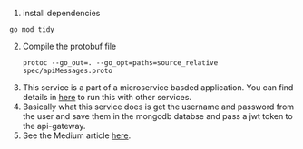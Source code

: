 1. install dependencies
```
go mod tidy
```

2. Compile the protobuf file
   ```
   protoc --go_out=. --go_opt=paths=source_relative spec/apiMessages.proto
   ```
3. This service is a part of a microservice basded application. You can find details in [here](https://github.com/KMjanith/SR-service-runner/blob/main/Readme.md) to run this with other services.
4. Basically what this service does is get the username and password from the user and save them in the mongodb databse and pass a jwt token to the api-gateway.
5. See the Medium article [here](https://medium.com/@kavinduj.20/manage-miroservices-centrally-using-docker-compose-in-both-windows-and-linux-78e61753d284).
